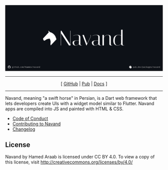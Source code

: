 <div align="center">

<img alt="Navand" src="https://raw.githubusercontent.com/Hawmex/Hawmex/main/assets/banner.svg" />

---

[ [GitHub](https://github.com/Hawmex/navand) |
[Pub](https://pub.dev/packages/navand) |
[Docs](https://pub.dev/documentation/navand) ]

---

</div>

Navand, meaning "a swift horse" in Persian, is a Dart web framework that lets
developers create UIs with a widget model similar to Flutter. Navand apps are
compiled into JS and painted with HTML & CSS.

- [Code of Conduct](./CODE_OF_CONDUCT.md)
- [Contributing to Navand](./CONTRIBUTING.md)
- [Changelog](./CHANGELOG.md)

## License

Navand by Hamed Araab is licensed under CC BY 4.0. To view a copy of this
license, visit http://creativecommons.org/licenses/by/4.0/
